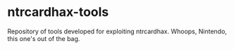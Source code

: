 # ntrcardhax-tools
Repository of tools developed for exploiting ntrcardhax. Whoops, Nintendo, this one's out of the bag.
